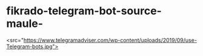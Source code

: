 # fikrado-telegram-bot-source-maule-
&lt;src="https://www.telegramadviser.com/wp-content/uploads/2019/09/use-Telegram-bots.jpg">
